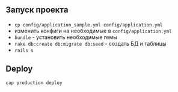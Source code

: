 ## Запуск проекта
- `cp config/application_sample.yml config/application.yml`
- изменить конфиги на необходимые в `config/application.yml`
- `bundle` - установить необходимые гемы
- `rake db:create db:migrate db:seed` - создать БД и таблицы
- `rails s`

## Deploy
`cap production deploy`
